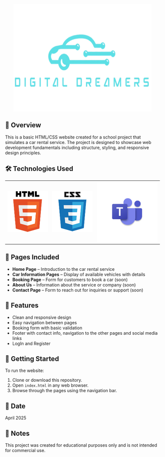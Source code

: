 <p align="center">
    <img src="IMG/digitaldreamers-removebg-preview.png" alt="Digital Dreamers logo" width="450" height="350">
</p>    

## 📘 Overview
This is a basic HTML/CSS website created for a school project that simulates a car rental service. The project is designed to showcase web development fundamentals including structure, styling, and responsive design principles.

## 🛠️ Technologies Used
<table>
  <tr>
    <td><img src="IMG/htmlLogo.png" width="200"/></td>
    <td><img src="IMG/cssLogo.png" width="200"/></td>
    <td><img src="IMG/teamsLogo.png" width="300"></td>
  </tr>
</table>


## 📄 Pages Included
- **Home Page** – Introduction to the car rental service
- **Car Information Pages** – Display of available vehicles with details
- **Booking Page** – Form for customers to book a car  (soon)
- **About Us** – Information about the service or company  (soon)
- **Contact Page** – Form to reach out for inquiries or support  (soon)

## 🎯 Features
- Clean and responsive design
- Easy navigation between pages
- Booking form with basic validation
- Footer with contact info, navigation to the other pages and social media links
- LogIn and Register

## 🚀 Getting Started
To run the website:
1. Clone or download this repository.
2. Open `index.html` in any web browser.
3. Browse through the pages using the navigation bar.

## 📅 Date
April 2025

## 📌 Notes
This project was created for educational purposes only and is not intended for commercial use.